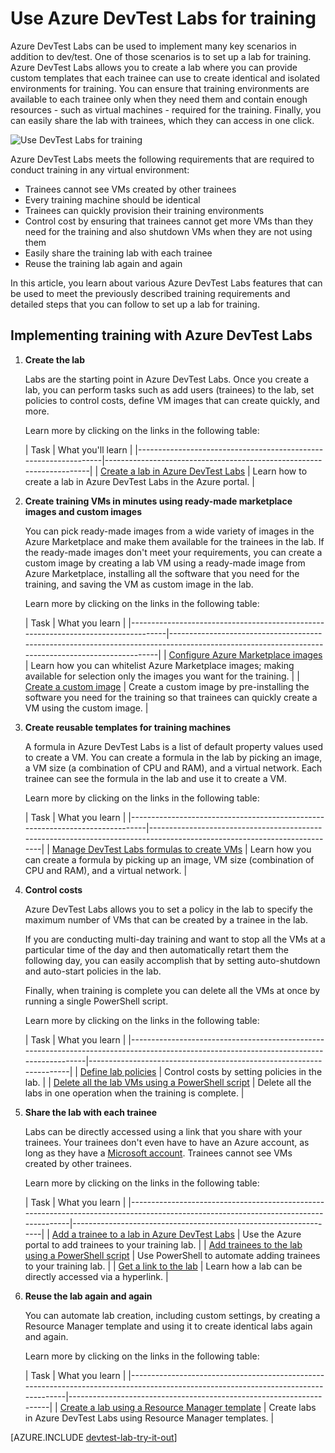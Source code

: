 <properties
	pageTitle="Use Azure DevTest Labs for training | Microsoft Azure"
	description="Learn how to use Azure DevTest Labs for training scenarios."
	services="devtest-lab,virtual-machines"
	documentationCenter="na"
	authors="steved0x"
	manager="douge"
	editor=""/>

<tags
	ms.service="devtest-lab"
	ms.workload="na"
	ms.tgt_pltfrm="na"
	ms.devlang="na"
	ms.topic="article"
	ms.date="09/12/2016"
	ms.author="sdanie"/>

# Use Azure DevTest Labs for training

Azure DevTest Labs can be used to implement many key scenarios in addition to dev/test. One of those scenarios is to set up a lab for training. Azure DevTest Labs allows you to create a lab where you can provide custom templates that each trainee can use to create identical and isolated environments for training. You can ensure that training environments are available to each trainee only when they need them and contain enough resources - such as virtual machines - required for the training. Finally, you can easily share the lab with trainees, which they can access in one click.   

![Use DevTest Labs for training](./media/devtest-lab-training-lab/devtest-lab-training.png)

Azure DevTest Labs meets the following requirements that are required to conduct training in any virtual environment: 


-	Trainees cannot see VMs created by other trainees
-	Every training machine should be identical
-	Trainees can quickly provision their training environments
-	Control cost by ensuring that trainees cannot get more VMs than they need for the training and also shutdown VMs when they are not using them
-	Easily share the training lab with each trainee
-	Reuse the training lab again and again


In this article, you learn about various Azure DevTest Labs features that can be used to meet the previously described training requirements and detailed steps that you can follow to set up a lab for training.  


## Implementing training with Azure DevTest Labs

1. **Create the lab** 

    Labs are the starting point in Azure DevTest Labs. Once you create a lab, you can perform tasks such as add users (trainees) to the lab, set policies to control costs, define VM images that can create quickly, and more.   

    Learn more by clicking on the links in the following table:

	| Task                                                            | What you'll learn                                                    |
|-----------------------------------------------------------------|----------------------------------------------------------------------|
| [Create a lab in Azure DevTest Labs](devtest-lab-create-lab.md) | Learn how to create a lab in Azure DevTest Labs in the Azure portal. |

2. **Create training VMs in minutes using ready-made marketplace images and custom images** 
    
    You can pick ready-made images from a wide variety of images in the Azure Marketplace and make them available for the trainees in the lab. If the ready-made images don't meet your requirements, you can create a custom image by creating a lab VM using a ready-made image from Azure Marketplace, installing all the software that you need for the training, and saving the VM as custom image in the lab. 

    Learn more by clicking on the links in the following table:

	| Task                                                                              | What you learn                                                                                                                                  |
|-----------------------------------------------------------------------------------|-------------------------------------------------------------------------------------------------------------------------------------------------|
| [Configure Azure Marketplace images](devtest-lab-configure-marketplace-images.md) | Learn how you can whitelist Azure Marketplace images; making available for selection only the images you want for the training.                 |
| [Create a custom image](devtest-lab-create-template.md)                           | Create a custom image by pre-installing the software you need for the training so that trainees can quickly create a VM using the custom image. |

3. **Create reusable templates for training machines** 

    A formula in Azure DevTest Labs is a list of default property values used to create a VM. You can create a formula in the lab by picking an image, a VM size (a combination of CPU and RAM), and a virtual network. Each trainee can see the formula in the lab and use it to create a VM. 

    Learn more by clicking on the links in the following table:

	| Task                                                                         | What you learn                                                                                                          |
|------------------------------------------------------------------------------|-------------------------------------------------------------------------------------------------------------------------|
| [Manage DevTest Labs formulas to create VMs](devtest-lab-manage-formulas.md) | Learn how you can create a formula by picking up an image, VM size (combination of CPU and RAM), and a virtual network. |

4. **Control costs**

    Azure DevTest Labs allows you to set a policy in the lab to specify the maximum number of VMs that can be created by a trainee in the lab. 

    If you are conducting multi-day training and want to stop all the VMs at a particular time of the day and then automatically retart them the following day, you can easily accomplish that by setting auto-shutdown and auto-start policies in the lab. 

    Finally, when training is complete you can delete all the VMs at once by running a single PowerShell script. 

    Learn more by clicking on the links in the following table:

	| Task                                                                                                                                    | What you learn                                                      |
|-----------------------------------------------------------------------------------------------------------------------------------------|---------------------------------------------------------------------|
| [Define lab policies](devtest-lab-set-lab-policy.md)                                                                                    | Control costs by setting policies in the lab.                       |
| [Delete all the lab VMs using a PowerShell script](devtest-lab-faq.md#how-can-i-automate-the-process-of-deleting-all-the-vms-in-my-lab) | Delete all the labs in one operation when the training is complete. |

5. **Share the lab with each trainee**

	Labs can be directly accessed using a link that you share with your trainees. Your trainees don't even have to have an Azure account, as long as they have a [Microsoft account](devtest-lab-faq.md#what-is-a-microsoft-account). Trainees cannot see VMs created by other trainees.  

    Learn more by clicking on the links in the following table:

	| Task                                                                                                                                | What you learn                                                   |
|-------------------------------------------------------------------------------------------------------------------------------------|------------------------------------------------------------------|
| [Add a trainee to a lab in Azure DevTest Labs](devtest-lab-add-devtest-user.md)                                                     | Use the Azure portal to add trainees to your training lab.       |
| [Add trainees to the lab using a PowerShell script](devtest-lab-add-devtest-user.md#add-an-external-user-to-a-lab-using-powershell) | Use PowerShell to automate adding trainees to your training lab. |
| [Get a link to the lab](devtest-lab-faq.md#how-do-i-share-a-direct-link-to-my-lab)                                                  | Learn how a lab can be directly accessed via a hyperlink.        |

6. **Reuse the lab again and again** 

    You can automate lab creation, including custom settings, by creating a Resource Manager template and using it to create identical labs again and again. 

    Learn more by clicking on the links in the following table:

	| Task                                                                                                                               | What you learn                                                      |
|------------------------------------------------------------------------------------------------------------------------------------|---------------------------------------------------------------------|
| [Create a lab using a Resource Manager template](devtest-lab-faq.md#how-do-i-create-a-lab-from-an-azure-resource-manager-template) | Create labs in Azure DevTest Labs using Resource Manager templates. |

[AZURE.INCLUDE [devtest-lab-try-it-out](../../includes/devtest-lab-try-it-out.md)]  

